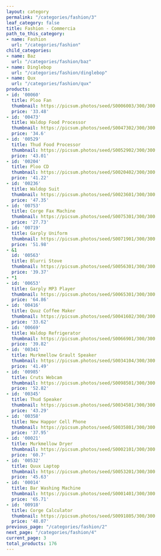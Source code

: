 ```yaml
---
layout: category
permalink: "/categories/fashion/3"
leaf_category: false
title: Fashion - Commercia
path_to_this_category:
- name: Fashion
  url: "/categories/fashion"
child_categories:
- name: Baz
  url: "/categories/fashion/baz"
- name: Dinglebop
  url: "/categories/fashion/dinglebop"
- name: Qux
  url: "/categories/fashion/qux"
products:
- id: '00060'
  title: Ploo Fan
  thumbnail: https://picsum.photos/seed/S0006003/300/300
  price: '33.48'
- id: '00473'
  title: Waldop Food Processor
  thumbnail: https://picsum.photos/seed/S0047302/300/300
  price: '34.6'
- id: '00529'
  title: Thud Food Processor
  thumbnail: https://picsum.photos/seed/S0052902/300/300
  price: '43.01'
- id: '00204'
  title: Ploo CD
  thumbnail: https://picsum.photos/seed/S0020402/300/300
  price: '41.22'
- id: '00236'
  title: Waldop Suit
  thumbnail: https://picsum.photos/seed/S0023601/300/300
  price: '47.35'
- id: '00753'
  title: Corge Fax Machine
  thumbnail: https://picsum.photos/seed/S0075301/300/300
  price: '27.73'
- id: '00719'
  title: Garply Uniform
  thumbnail: https://picsum.photos/seed/S0071901/300/300
  price: '51.98'
- &1
  id: '00563'
  title: Blurri Stove
  thumbnail: https://picsum.photos/seed/S0056301/300/300
  price: '39.37'
- *1
- id: '00653'
  title: Garply MP3 Player
  thumbnail: https://picsum.photos/seed/S0065301/300/300
  price: '64.86'
- id: '00416'
  title: Quuz Coffee Maker
  thumbnail: https://picsum.photos/seed/S0041602/300/300
  price: '33.62'
- id: '00669'
  title: Waldop Refrigerator
  thumbnail: https://picsum.photos/seed/S0066901/300/300
  price: '39.82'
- id: '00341'
  title: Murkmellow Grault Speaker
  thumbnail: https://picsum.photos/seed/S0034104/300/300
  price: '41.49'
- id: '00985'
  title: Cruts Webcam
  thumbnail: https://picsum.photos/seed/S0098501/300/300
  price: '52.82'
- id: '00345'
  title: Thud Speaker
  thumbnail: https://picsum.photos/seed/S0034501/300/300
  price: '43.29'
- id: '00358'
  title: New Happor Cell Phone
  thumbnail: https://picsum.photos/seed/S0035801/300/300
  price: '37.95'
- id: '00021'
  title: Murkmellow Dryer
  thumbnail: https://picsum.photos/seed/S0002101/300/300
  price: '60.7'
- id: '00532'
  title: Quux Laptop
  thumbnail: https://picsum.photos/seed/S0053201/300/300
  price: '45.63'
- id: '00014'
  title: Bar Washing Machine
  thumbnail: https://picsum.photos/seed/S0001401/300/300
  price: '65.71'
- id: '00918'
  title: Corge Calculator
  thumbnail: https://picsum.photos/seed/S0091805/300/300
  price: '48.07'
previous_page: "/categories/fashion/2"
next_page: "/categories/fashion/4"
current_page: 3
total_products: 176
---
```


